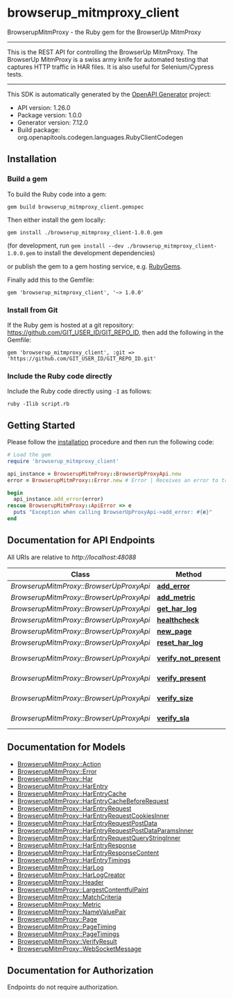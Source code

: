 # browserup_mitmproxy_client

BrowserupMitmProxy - the Ruby gem for the BrowserUp MitmProxy

___
This is the REST API for controlling the BrowserUp MitmProxy.
The BrowserUp MitmProxy is a swiss army knife for automated testing that
captures HTTP traffic in HAR files. It is also useful for Selenium/Cypress tests.
___


This SDK is automatically generated by the [OpenAPI Generator](https://openapi-generator.tech) project:

- API version: 1.26.0
- Package version: 1.0.0
- Generator version: 7.12.0
- Build package: org.openapitools.codegen.languages.RubyClientCodegen

## Installation

### Build a gem

To build the Ruby code into a gem:

```shell
gem build browserup_mitmproxy_client.gemspec
```

Then either install the gem locally:

```shell
gem install ./browserup_mitmproxy_client-1.0.0.gem
```

(for development, run `gem install --dev ./browserup_mitmproxy_client-1.0.0.gem` to install the development dependencies)

or publish the gem to a gem hosting service, e.g. [RubyGems](https://rubygems.org/).

Finally add this to the Gemfile:

    gem 'browserup_mitmproxy_client', '~> 1.0.0'

### Install from Git

If the Ruby gem is hosted at a git repository: https://github.com/GIT_USER_ID/GIT_REPO_ID, then add the following in the Gemfile:

    gem 'browserup_mitmproxy_client', :git => 'https://github.com/GIT_USER_ID/GIT_REPO_ID.git'

### Include the Ruby code directly

Include the Ruby code directly using `-I` as follows:

```shell
ruby -Ilib script.rb
```

## Getting Started

Please follow the [installation](#installation) procedure and then run the following code:

```ruby
# Load the gem
require 'browserup_mitmproxy_client'

api_instance = BrowserupMitmProxy::BrowserUpProxyApi.new
error = BrowserupMitmProxy::Error.new # Error | Receives an error to track. Internally, the error is stored in an array in the har under the _errors key

begin
  api_instance.add_error(error)
rescue BrowserupMitmProxy::ApiError => e
  puts "Exception when calling BrowserUpProxyApi->add_error: #{e}"
end

```

## Documentation for API Endpoints

All URIs are relative to *http://localhost:48088*

Class | Method | HTTP request | Description
------------ | ------------- | ------------- | -------------
*BrowserupMitmProxy::BrowserUpProxyApi* | [**add_error**](docs/BrowserUpProxyApi.md#add_error) | **POST** /har/errors | 
*BrowserupMitmProxy::BrowserUpProxyApi* | [**add_metric**](docs/BrowserUpProxyApi.md#add_metric) | **POST** /har/metrics | 
*BrowserupMitmProxy::BrowserUpProxyApi* | [**get_har_log**](docs/BrowserUpProxyApi.md#get_har_log) | **GET** /har | 
*BrowserupMitmProxy::BrowserUpProxyApi* | [**healthcheck**](docs/BrowserUpProxyApi.md#healthcheck) | **GET** /healthcheck | 
*BrowserupMitmProxy::BrowserUpProxyApi* | [**new_page**](docs/BrowserUpProxyApi.md#new_page) | **POST** /har/page | 
*BrowserupMitmProxy::BrowserUpProxyApi* | [**reset_har_log**](docs/BrowserUpProxyApi.md#reset_har_log) | **PUT** /har | 
*BrowserupMitmProxy::BrowserUpProxyApi* | [**verify_not_present**](docs/BrowserUpProxyApi.md#verify_not_present) | **POST** /verify/not_present/{name} | 
*BrowserupMitmProxy::BrowserUpProxyApi* | [**verify_present**](docs/BrowserUpProxyApi.md#verify_present) | **POST** /verify/present/{name} | 
*BrowserupMitmProxy::BrowserUpProxyApi* | [**verify_size**](docs/BrowserUpProxyApi.md#verify_size) | **POST** /verify/size/{size}/{name} | 
*BrowserupMitmProxy::BrowserUpProxyApi* | [**verify_sla**](docs/BrowserUpProxyApi.md#verify_sla) | **POST** /verify/sla/{time}/{name} | 


## Documentation for Models

 - [BrowserupMitmProxy::Action](docs/Action.md)
 - [BrowserupMitmProxy::Error](docs/Error.md)
 - [BrowserupMitmProxy::Har](docs/Har.md)
 - [BrowserupMitmProxy::HarEntry](docs/HarEntry.md)
 - [BrowserupMitmProxy::HarEntryCache](docs/HarEntryCache.md)
 - [BrowserupMitmProxy::HarEntryCacheBeforeRequest](docs/HarEntryCacheBeforeRequest.md)
 - [BrowserupMitmProxy::HarEntryRequest](docs/HarEntryRequest.md)
 - [BrowserupMitmProxy::HarEntryRequestCookiesInner](docs/HarEntryRequestCookiesInner.md)
 - [BrowserupMitmProxy::HarEntryRequestPostData](docs/HarEntryRequestPostData.md)
 - [BrowserupMitmProxy::HarEntryRequestPostDataParamsInner](docs/HarEntryRequestPostDataParamsInner.md)
 - [BrowserupMitmProxy::HarEntryRequestQueryStringInner](docs/HarEntryRequestQueryStringInner.md)
 - [BrowserupMitmProxy::HarEntryResponse](docs/HarEntryResponse.md)
 - [BrowserupMitmProxy::HarEntryResponseContent](docs/HarEntryResponseContent.md)
 - [BrowserupMitmProxy::HarEntryTimings](docs/HarEntryTimings.md)
 - [BrowserupMitmProxy::HarLog](docs/HarLog.md)
 - [BrowserupMitmProxy::HarLogCreator](docs/HarLogCreator.md)
 - [BrowserupMitmProxy::Header](docs/Header.md)
 - [BrowserupMitmProxy::LargestContentfulPaint](docs/LargestContentfulPaint.md)
 - [BrowserupMitmProxy::MatchCriteria](docs/MatchCriteria.md)
 - [BrowserupMitmProxy::Metric](docs/Metric.md)
 - [BrowserupMitmProxy::NameValuePair](docs/NameValuePair.md)
 - [BrowserupMitmProxy::Page](docs/Page.md)
 - [BrowserupMitmProxy::PageTiming](docs/PageTiming.md)
 - [BrowserupMitmProxy::PageTimings](docs/PageTimings.md)
 - [BrowserupMitmProxy::VerifyResult](docs/VerifyResult.md)
 - [BrowserupMitmProxy::WebSocketMessage](docs/WebSocketMessage.md)


## Documentation for Authorization

Endpoints do not require authorization.


